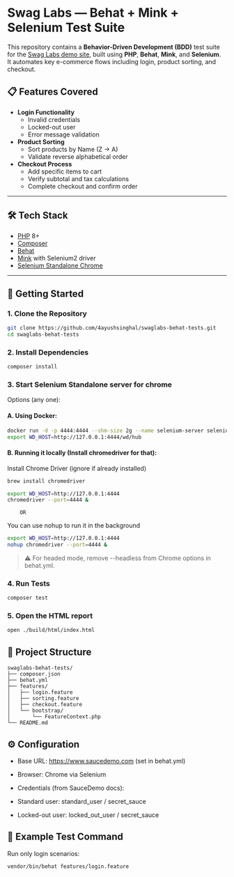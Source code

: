 # Swag Labs — Behat + Mink + Selenium Test Suite

This repository contains a **Behavior-Driven Development (BDD)** test suite for the [Swag Labs demo site](https://www.saucedemo.com), built using **PHP**, **Behat**, **Mink**, and **Selenium**.  
It automates key e-commerce flows including login, product sorting, and checkout.

## 📋 Features Covered

- **Login Functionality**
  - Invalid credentials
  - Locked-out user
  - Error message validation
- **Product Sorting**
  - Sort products by Name (Z → A)
  - Validate reverse alphabetical order
- **Checkout Process**
  - Add specific items to cart
  - Verify subtotal and tax calculations
  - Complete checkout and confirm order

---

## 🛠 Tech Stack

- [PHP](https://www.php.net/) 8+
- [Composer](https://getcomposer.org/)
- [Behat](https://behat.org/)
- [Mink](https://mink.behat.org/) with Selenium2 driver
- [Selenium Standalone Chrome](https://hub.docker.com/r/selenium/standalone-chrome)

---

## 🚀 Getting Started

### 1. Clone the Repository

```bash
git clone https://github.com/4ayushsinghal/swaglabs-behat-tests.git
cd swaglabs-behat-tests
```

### 2. Install Dependencies

```bash
composer install
```

### 3. Start Selenium Standalone server for chrome

Options (any one):

#### A. Using Docker:

```bash
docker run -d -p 4444:4444 --shm-size 2g --name selenium-server selenium/standalone-chrome:4.21.0
export WD_HOST=http://127.0.0.1:4444/wd/hub
```

#### B. Running it locally (Install chromedriver for that):

Install Chrome Driver (ignore if already installed)

```bash
brew install chromedriver
```

```bash
export WD_HOST=http://127.0.0.1:4444
chromedriver --port=4444 &
```

        OR

You can use nohup to run it in the background

```bash
export WD_HOST=http://127.0.0.1:4444
nohup chromedriver --port=4444 &
```

> ⚠️ For headed mode, remove --headless from Chrome options in behat.yml.

### 4. Run Tests

```bash
composer test
```

### 5. Open the HTML report

```bash
open ./build/html/index.html
```

## 📁 Project Structure

```pgsql
swaglabs-behat-tests/
├── composer.json
├── behat.yml
├── features/
│   ├── login.feature
│   ├── sorting.feature
│   ├── checkout.feature
│   └── bootstrap/
│       └── FeatureContext.php
└── README.md
```

## ⚙ Configuration

- Base URL: https://www.saucedemo.com (set in behat.yml)

- Browser: Chrome via Selenium

- Credentials (from SauceDemo docs):

- Standard user: standard_user / secret_sauce

- Locked-out user: locked_out_user / secret_sauce

## 🧪 Example Test Command

Run only login scenarios:

```bash
vendor/bin/behat features/login.feature
```
